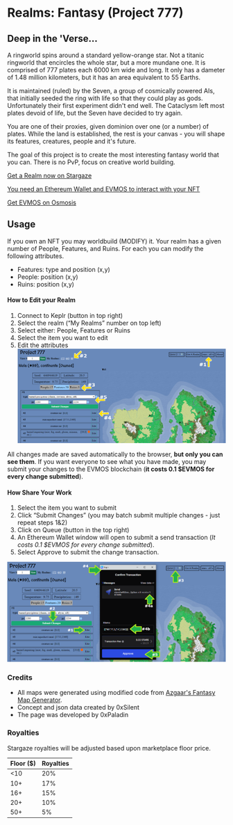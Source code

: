 # Realms: Fantasy (Project 777)
## Deep in the 'Verse...
A ringworld spins around a standard yellow-orange star. Not a titanic ringworld that encircles the whole star, but a more mundane one. It is comprised of 777 plates each 6000 km wide and long. It only has a dameter of 1.48 million kilometers, but it has an area equivalent to 55 Earths.

It is maintained (ruled) by the Seven, a group of cosmically powered AIs, that initially seeded the ring with life so that they could play as gods. Unfortunately their first experiment didn't end well. The Cataclysm left most plates devoid of life, but the Seven have decided to try again.

You are one of their proxies, given dominion over one (or a number) of plates. While the land is established, the rest is your canvas - you will shape its features, creatures, people and it's future.

The goal of this project is to create the most interesting fantasy world that you can. There is no PvP, focus on creative world building.

[Get a Realm now on Stargaze](https://www.stargaze.zone/launchpad/stars1avmaqtmxw9g43mgpxzuhv074gmzm5wharxrvlsfp4ze7246gyqdqtr9a0l)

[You need an Ethereum Wallet and EVMOS to interact with your NFT](https://chainlist.org/?search=evmos) 

[Get EVMOS on Osmosis](https://app.osmosis.zone/?from=OSMO&to=EVMOS)

## Usage
If you own an NFT you may worldbuild (MODIFY) it. Your realm has a given number of People, Features, and Ruins. For each you can modify the following attributes.  
- Features: type and position (x,y)
- People: position (x,y)
- Ruins: position (x,y)
  
#### How to Edit your Realm
1.	Connect to Keplr (button in top right)
2.	Select the realm (“My Realms” number on top left) 
3.	Select either: People, Features or Ruins
4.	Select the item you want to edit
5.	Edit the attributes
![Example of Use](example-use.png)

All changes made are saved automatically to the browser, **but only you can see them**. If you want everyone to see what you have made, you may submit your changes to the EVMOS blockchain (**it costs 0.1 $EVMOS for every change submitted**).  

#### How Share Your Work
1.	Select the item you want to submit
2.	Click “Submit Changes” (you may batch submit multiple changes - just repeat steps 1&2)
3.	Click on Queue (button in the top right)
4.	An Ethereum Wallet window will open to submit a send transaction (*It costs 0.1 $EVMOS for every change submitted*).
5.	Select Approve to submit the change transaction.

![Example of Submit](example-submit.png)

### Credits
* All maps were generated using modified code from [Azgaar's Fantasy Map Generator](https://github.com/Azgaar/Fantasy-Map-Generator).
* Concept and json data created by 0xSilent
* The page was developed by 0xPaladin

### Royalties
Stargaze royalties will be adjusted based upon marketplace floor price.

| Floor ($)      | Royalties |
| ----------- | ----------- |
| <10      | 20%       |
| 10+      | 17%       |
| 16+      | 15%       |
| 20+      | 10%       |
| 50+      | 5%       |
